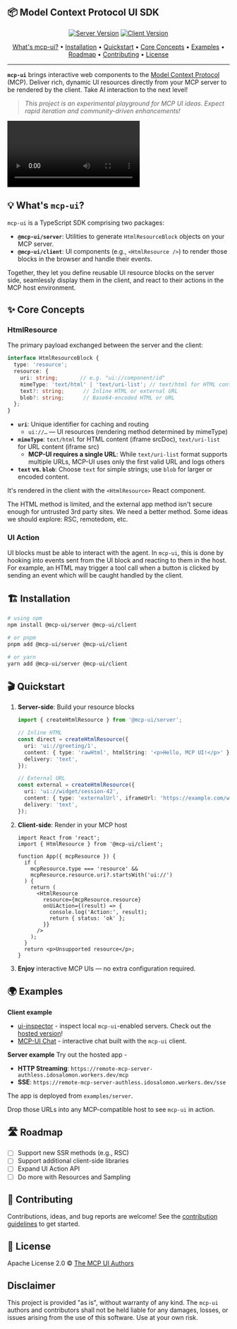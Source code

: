 ## 📦 Model Context Protocol UI SDK

<p align="center">
  <a href="https://www.npmjs.com/package/@mcp-ui/server"><img src="https://img.shields.io/npm/v/@mcp-ui/server?label=server&color=green" alt="Server Version"></a>
  <a href="https://www.npmjs.com/package/@mcp-ui/client"><img src="https://img.shields.io/npm/v/@mcp-ui/client?label=client&color=blue" alt="Client Version"></a>
</p>

<p align="center">
  <a href="#-what-is-mcp-ui">What's mcp-ui?</a> •
  <a href="#-installation">Installation</a> •
  <a href="#-quickstart">Quickstart</a> •
  <a href="#-core-concepts">Core Concepts</a> •
  <a href="#-examples">Examples</a> •
  <a href="#-roadmap">Roadmap</a> •
  <a href="#-contributing">Contributing</a> •
  <a href="#-license">License</a>
</p>

----

**`mcp-ui`** brings interactive web components to the [Model Context Protocol](https://modelcontextprotocol.io/introduction) (MCP). Deliver rich, dynamic UI resources directly from your MCP server to be rendered by the client. Take AI interaction to the next level!

> *This project is an experimental playground for MCP UI ideas. Expect rapid iteration and community-driven enhancements!*

<video src="https://github.com/user-attachments/assets/51f7c712-8133-4d7c-86d3-fdca550b9767"></video>

## 💡 What's `mcp-ui`?

`mcp-ui` is a TypeScript SDK comprising two packages:

* **`@mcp-ui/server`**: Utilities to generate `HtmlResourceBlock` objects on your MCP server.
* **`@mcp-ui/client`**: UI components (e.g., `<HtmlResource />`) to render those blocks in the browser and handle their events.

Together, they let you define reusable UI resource blocks on the server side, seamlessly display them in the client, and react to their actions in the MCP host environment.


## ✨ Core Concepts

### HtmlResource

The primary payload exchanged between the server and the client:

```ts
interface HtmlResourceBlock {
  type: 'resource';
  resource: {
    uri: string;       // e.g. "ui://component/id"
    mimeType: 'text/html' | 'text/uri-list'; // text/html for HTML content, text/uri-list for URL content
    text?: string;      // Inline HTML or external URL
    blob?: string;      // Base64-encoded HTML or URL
  };
}
```

* **`uri`**: Unique identifier for caching and routing
  * `ui://…` — UI resources (rendering method determined by mimeType)
* **`mimeType`**: `text/html` for HTML content (iframe srcDoc), `text/uri-list` for URL content (iframe src)
  * **MCP-UI requires a single URL**: While `text/uri-list` format supports multiple URLs, MCP-UI uses only the first valid URL and logs others
* **`text` vs. `blob`**: Choose `text` for simple strings; use `blob` for larger or encoded content.

It's rendered in the client with the `<HtmlResource>` React component.

The HTML method is limited, and the external app method isn't secure enough for untrusted 3rd party sites. We need a better method. Some ideas we should explore: RSC, remotedom, etc.

### UI Action

UI blocks must be able to interact with the agent. In `mcp-ui`, this is done by hooking into events sent from the UI block and reacting to them in the host. For example, an HTML may trigger a tool call when a button is clicked by sending an event which will be caught handled by the client.

## 🏗️ Installation

```bash
# using npm
npm install @mcp-ui/server @mcp-ui/client

# or pnpm
pnpm add @mcp-ui/server @mcp-ui/client

# or yarn
yarn add @mcp-ui/server @mcp-ui/client
```

## 🎬 Quickstart

1. **Server-side**: Build your resource blocks

   ```ts
   import { createHtmlResource } from '@mcp-ui/server';

   // Inline HTML
   const direct = createHtmlResource({
     uri: 'ui://greeting/1',
     content: { type: 'rawHtml', htmlString: '<p>Hello, MCP UI!</p>' },
     delivery: 'text',
   });

   // External URL
   const external = createHtmlResource({
     uri: 'ui://widget/session-42',
     content: { type: 'externalUrl', iframeUrl: 'https://example.com/widget' },
     delivery: 'text',
   });
   ```

2. **Client-side**: Render in your MCP host

   ```tsx
   import React from 'react';
   import { HtmlResource } from '@mcp-ui/client';

   function App({ mcpResource }) {
     if (
       mcpResource.type === 'resource' &&
       mcpResource.resource.uri?.startsWith('ui://')
     ) {
       return (
         <HtmlResource
           resource={mcpResource.resource}
           onUiAction={(result) => {
             console.log('Action:', result);
             return { status: 'ok' };
           }}
         />
       );
     }
     return <p>Unsupported resource</p>;
   }
   ```

3. **Enjoy** interactive MCP UIs — no extra configuration required.

## 🌍 Examples

**Client example**
* [ui-inspector](https://github.com/idosal/ui-inspector) - inspect local `mcp-ui`-enabled servers. Check out the [hosted version](https://scira-mcp-chat-git-main-idosals-projects.vercel.app/)!
* [MCP-UI Chat](https://github.com/idosal/scira-mcp-ui-chat) - interactive chat built with the `mcp-ui` client.

**Server example**
Try out the hosted app -
* **HTTP Streaming**: `https://remote-mcp-server-authless.idosalomon.workers.dev/mcp`
* **SSE**: `https://remote-mcp-server-authless.idosalomon.workers.dev/sse`

The app is deployed from `examples/server`.

Drop those URLs into any MCP-compatible host to see `mcp-ui` in action.


## 🛣️ Roadmap

- [ ] Support new SSR methods (e.g., RSC)
- [ ] Support additional client-side libraries
- [ ] Expand UI Action API
- [ ] Do more with Resources and Sampling

## 🤝 Contributing

Contributions, ideas, and bug reports are welcome! See the [contribution guidelines](https://github.com/idosal/mco-ui/blob/main/.github/CONTRIBUTING.md) to get started.


## 📄 License

Apache License 2.0 © [The MCP UI Authors](LICENSE)

## Disclaimer

This project is provided "as is", without warranty of any kind. The `mcp-ui` authors and contributors shall not be held liable for any damages, losses, or issues arising from the use of this software. Use at your own risk.
